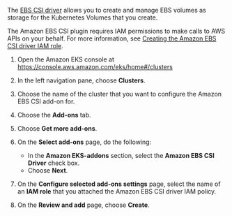 
The [EBS CSI driver](https://github.com/kubernetes-sigs/aws-ebs-csi-driver) allows you to create and manage EBS volumes as storage for the Kubernetes Volumes that you create. 

The Amazon EBS CSI plugin requires IAM permissions to make calls to AWS APIs on your behalf. For more information, see [Creating the Amazon EBS CSI driver IAM role](https://docs.aws.amazon.com/eks/latest/userguide/csi-iam-role.html).

1. Open the Amazon EKS console at https://console.aws.amazon.com/eks/home#/clusters
2. In the left navigation pane, choose **Clusters**.
3. Choose the name of the cluster that you want to configure the Amazon EBS CSI add-on for.
4. Choose the **Add-ons** tab.
5. Choose **Get more add-ons**.
6. On the **Select add-ons** page, do the following:

    - In the **Amazon EKS-addons** section, select the **Amazon EBS CSI Driver** check box.
    - Choose **Next**.
7. On the **Configure selected add-ons settings** page, select the name of an **IAM role** that you attached the Amazon EBS CSI driver IAM policy.
8. On the **Review and add** page, choose **Create**. 
